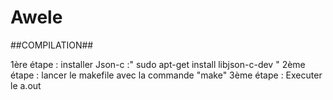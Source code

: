 # Awele

##COMPILATION##

1ère étape : 
installer Json-c :" sudo apt-get install libjson-c-dev "
2ème étape : 
lancer le makefile avec la commande "make" 
3ème étape : 
Executer le a.out

